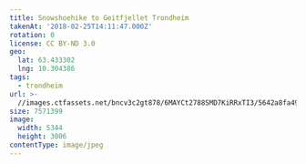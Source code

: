 ```yaml
---
title: Snowshoehike to Geitfjellet Trondheim
takenAt: '2018-02-25T14:11:47.000Z'
rotation: 0
license: CC BY-ND 3.0
geo:
  lat: 63.433302
  lng: 10.304386
tags:
  - trondheim
url: >-
  //images.ctfassets.net/bncv3c2gt878/6MAYCt2788SMD7KiRRxTI3/5642a8fa493f9af8d32afc9618b96e14/snowshoehike-to-geitfjellet-trondheim_39770272974_o
size: 7571399
image:
  width: 5344
  height: 3006
contentType: image/jpeg
---
```



